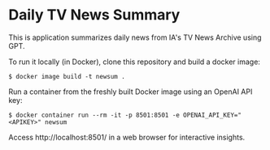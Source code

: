 # Daily TV News Summary

This is application summarizes daily news from IA's TV News Archive using GPT.

To run it locally (in Docker), clone this repository and build a docker image:

```
$ docker image build -t newsum .
```

Run a container from the freshly built Docker image using an OpenAI API key:

```
$ docker container run --rm -it -p 8501:8501 -e OPENAI_API_KEY="<APIKEY>" newsum
```

Access http://localhost:8501/ in a web browser for interactive insights.
